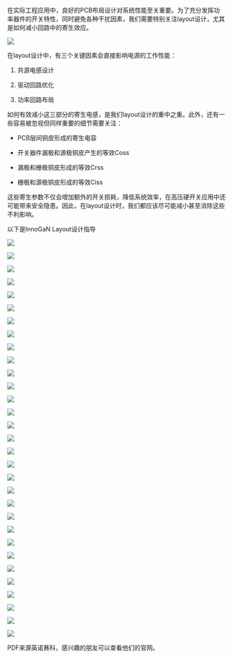 在实际工程应用中，良好的PCB布局设计对系统性能至关重要。为了充分发挥功率器件的开关特性，同时避免各种干扰因素，我们需要特别关注layout设计，尤其是如何减小回路中的寄生效应。

![](https://mmbiz.qpic.cn/mmbiz_png/2vmCEf4iaGjgeKRicCiciakG9G8GfK5Tt1qgibgz9NbiahB6lHibWR0sgISJicx8DTUdWQayJibjq79wh1uOENjPibXKPTRQ/640?wx_fmt=png&from=appmsg)

在layout设计中，有三个关键因素会直接影响电源的工作性能：

1. 共源电感设计
    
2. 驱动回路优化
    
3. 功率回路布局
    

如何有效减小这三部分的寄生电感，是我们layout设计的重中之重。此外，还有一些容易被忽视但同样重要的细节需要关注：

- PCB层间铜皮形成的寄生电容
    
- 开关器件漏极和源极铜皮产生的等效Coss
    
- 漏极和栅极铜皮形成的等效Crss
    
- 栅极和源极铜皮形成的等效Ciss
    

这些寄生参数不仅会增加额外的开关损耗，降低系统效率，在高压硬开关应用中还可能带来安全隐患。因此，在layout设计时，我们都应该尽可能减小甚至消除这些不利影响。

以下是InnoGaN Layout设计指导

![](https://mmbiz.qpic.cn/mmbiz_png/2vmCEf4iaGjhCV1p3BbWicJw2PabpeEgsgF0u4xn1Phf2mxmm1goxiaGScDQZ1puJNoz3NHmZxXOwpLWD0kiaaXfKA/640?wx_fmt=png&from=appmsg)

![](https://mmbiz.qpic.cn/mmbiz_png/2vmCEf4iaGjhCV1p3BbWicJw2PabpeEgsgj2JH1NPgyDJfApAXe517Ae7v5tUULsyDRMpLCU1ibedWrYRw1wfF3nw/640?wx_fmt=png&from=appmsg)

![](https://mmbiz.qpic.cn/mmbiz_png/2vmCEf4iaGjhCV1p3BbWicJw2PabpeEgsgjnuLicyjSQXkATY1Hib7JEfUPVBicLvWkbaerszFFBYY68uCrgqomiausA/640?wx_fmt=png&from=appmsg)

![](https://mmbiz.qpic.cn/mmbiz_png/2vmCEf4iaGjhCV1p3BbWicJw2PabpeEgsgyvNTcPM0zniaiaBsUSwEY5z6CqB80m328jjwkyqmGsXdWqWRvIVBpNgg/640?wx_fmt=png&from=appmsg)

![](https://mmbiz.qpic.cn/mmbiz_png/2vmCEf4iaGjhCV1p3BbWicJw2PabpeEgsgpUugQG7kBYd9kk25n751ue4AXibibnflgdRkUOMfhAGxRg2c8YYVEiaIg/640?wx_fmt=png&from=appmsg)

![](https://mmbiz.qpic.cn/mmbiz_png/2vmCEf4iaGjhCV1p3BbWicJw2PabpeEgsgWEBp9NDBUx9ICxI8Z4hcWqaK7NXKV2dP8AEGqUyOqYzEv5kxkp8UrA/640?wx_fmt=png&from=appmsg)

![](https://mmbiz.qpic.cn/mmbiz_png/2vmCEf4iaGjhCV1p3BbWicJw2PabpeEgsgfSpXXAxZHGaXzH2iclcfdyIxs6T5VticB8KnnNgm8uMMqIxrjE5LZ3Bw/640?wx_fmt=png&from=appmsg)

![](https://mmbiz.qpic.cn/mmbiz_png/2vmCEf4iaGjhCV1p3BbWicJw2PabpeEgsgk4SqpsErWwsiaWCX7iasSfZvSjgFjIQFjFdfWDeUASMdry8Rsx8dLIpw/640?wx_fmt=png&from=appmsg)

![](https://mmbiz.qpic.cn/mmbiz_png/2vmCEf4iaGjhCV1p3BbWicJw2PabpeEgsgDgiaKVXluNmAEJvjoFC25icn9LffcwweiaaDmMibRJRpHZX9ibseC6VSU6Q/640?wx_fmt=png&from=appmsg)

![](https://mmbiz.qpic.cn/mmbiz_png/2vmCEf4iaGjhCV1p3BbWicJw2PabpeEgsgub8jaO14eZc8wibouyK9pEkNBeWdx0DtsD6bIOib6XWiab7UVQPician7xQ/640?wx_fmt=png&from=appmsg)

![](https://mmbiz.qpic.cn/mmbiz_png/2vmCEf4iaGjhCV1p3BbWicJw2PabpeEgsgdsZlMicVdLhxkaEbfTTticVicsQShYAz04X89JT6LbNkINMibNsdiavjBOw/640?wx_fmt=png&from=appmsg)

![](https://mmbiz.qpic.cn/mmbiz_png/2vmCEf4iaGjhCV1p3BbWicJw2PabpeEgsggmzOP2ZZb7BvcGTt7pgs8oLdeQlDlk8BdbtgrRn0YZoib2uySAozIWA/640?wx_fmt=png&from=appmsg)

![](https://mmbiz.qpic.cn/mmbiz_png/2vmCEf4iaGjhCV1p3BbWicJw2PabpeEgsgAY8cXxAx2pcKAjibBjDW9GYvv3yefPCHtkOFbbMlhontLuy2KSpB2Eg/640?wx_fmt=png&from=appmsg)

![](https://mmbiz.qpic.cn/mmbiz_png/2vmCEf4iaGjhCV1p3BbWicJw2PabpeEgsgaasqchdAjRghKQdJrhcSGUvuUsXY6EAHGbTuWRK9zoRnNBQRj2scRg/640?wx_fmt=png&from=appmsg)

![](https://mmbiz.qpic.cn/mmbiz_png/2vmCEf4iaGjhCV1p3BbWicJw2PabpeEgsgoSAJ4TU6O1QGmiaibPe0LLyaeJEfw1fZHibl7uwF8zUYg34OxgIzoPd4w/640?wx_fmt=png&from=appmsg)

![](https://mmbiz.qpic.cn/mmbiz_png/2vmCEf4iaGjhCV1p3BbWicJw2PabpeEgsggQXx1MxtEWpnPLNEd1NN42OQialQFEExRW1E07IQZJibCWO6XicVuAGzQ/640?wx_fmt=png&from=appmsg)

![](https://mmbiz.qpic.cn/mmbiz_png/2vmCEf4iaGjhCV1p3BbWicJw2PabpeEgsghJ5kKVyzPMQ8FDQGBu0iazeqdYp3g32Gfuk1OXgKoicU9xU6Ivh7uPtw/640?wx_fmt=png&from=appmsg)

![](https://mmbiz.qpic.cn/mmbiz_png/2vmCEf4iaGjhCV1p3BbWicJw2PabpeEgsgBXXKn8j2f9LnuicuTX2ibkbibBx3aLJNJzDc0iadiazGBibA5LLsclUfib85w/640?wx_fmt=png&from=appmsg)

![](https://mmbiz.qpic.cn/mmbiz_png/2vmCEf4iaGjhCV1p3BbWicJw2PabpeEgsg9EEILKibpYN2EtPBGtibyKPVZIcyyqVXD6Em9ibu7HEJvZJk1icM3Hd1eA/640?wx_fmt=png&from=appmsg)

![](https://mmbiz.qpic.cn/mmbiz_png/2vmCEf4iaGjhCV1p3BbWicJw2PabpeEgsgXYuXobt9aoHpGQxicW4hfE8MuP1SmOgicRI0yIicerTlPT9Q68kgEpaKA/640?wx_fmt=png&from=appmsg)

![](https://mmbiz.qpic.cn/mmbiz_png/2vmCEf4iaGjhCV1p3BbWicJw2PabpeEgsgEf82CPC9Au55B3B7gnwMX0X66Imlme7kHjPyMNTdvPdkDnuCEgekYQ/640?wx_fmt=png&from=appmsg)

![](https://mmbiz.qpic.cn/mmbiz_png/2vmCEf4iaGjhCV1p3BbWicJw2PabpeEgsgTHVh5yH5HEuwVBicO1gTp9GGs9QUQU8NY0eWvICdDGsWcLCw9q9S4lw/640?wx_fmt=png&from=appmsg)

![](https://mmbiz.qpic.cn/mmbiz_png/2vmCEf4iaGjhCV1p3BbWicJw2PabpeEgsgU6ibktWajSuRMtkVcugXGHe7qiaqAyLhOwXqYicdfYAPBPDE4jo92PdeA/640?wx_fmt=png&from=appmsg)

![](https://mmbiz.qpic.cn/mmbiz_png/2vmCEf4iaGjhCV1p3BbWicJw2PabpeEgsgccsrSDSIMNLFjnuBFQM8vsp5cia0sgJDuQlrbtwyPuYIS7FpgcCjPaQ/640?wx_fmt=png&from=appmsg)

![](https://mmbiz.qpic.cn/mmbiz_png/2vmCEf4iaGjhCV1p3BbWicJw2PabpeEgsgCk9r1vXGFmSEHnMdZicSXMIRBx0mLqSQPOUISDYYuytpYytRHX4J48Q/640?wx_fmt=png&from=appmsg)

![](https://mmbiz.qpic.cn/mmbiz_png/2vmCEf4iaGjhCV1p3BbWicJw2PabpeEgsghibJJbyp4b3LYNnibkrOibVrPMzMu9d8FC6gRZPvZ9mKNVcncnXJEwYYA/640?wx_fmt=png&from=appmsg)

![](https://mmbiz.qpic.cn/mmbiz_png/2vmCEf4iaGjhCV1p3BbWicJw2PabpeEgsgApA92Qib4ax4y1SbqxqztSUk2iamgjaAnABWicX1NvxbiclicfbxdpyA2rQ/640?wx_fmt=png&from=appmsg)

![](https://mmbiz.qpic.cn/mmbiz_png/2vmCEf4iaGjhCV1p3BbWicJw2PabpeEgsgAFosicsUvaiatYQbLu7JUKEic5Ug35JbDJgOXZcy7KkZTNNic7O5WOrUpQ/640?wx_fmt=png&from=appmsg)

![](https://mmbiz.qpic.cn/mmbiz_png/2vmCEf4iaGjhCV1p3BbWicJw2PabpeEgsg9yhU2PVSicmiceGnfjZ4gOUD3YqHjZRkCgoPKLHKUvg027sibwdKib4gew/640?wx_fmt=png&from=appmsg)

![](https://mmbiz.qpic.cn/mmbiz_png/2vmCEf4iaGjhCV1p3BbWicJw2PabpeEgsgZRajWxMzctzv93HPGZkYHgT6DUial8DTMIeCgScdrLt8UZtlvDXVjjA/640?wx_fmt=png&from=appmsg)

![](https://mmbiz.qpic.cn/mmbiz_png/2vmCEf4iaGjhCV1p3BbWicJw2PabpeEgsgwQL2ho6eJRDnT9fuIDVfe4GLTMMTz3icgOlibm4F0qVbalEktiaL3hRSw/640?wx_fmt=png&from=appmsg)

PDF来源英诺赛科，感兴趣的朋友可以查看他们的官网。